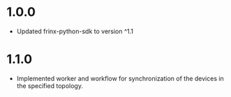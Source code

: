 # 1.0.0
- Updated frinx-python-sdk to version ^1.1

# 1.1.0
- Implemented worker and workflow for synchronization of the devices in the specified topology.
